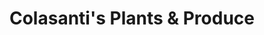 ---
title: "Colasanti's Plants & Produce"
url: /highland/colasantis-plants-and-produce/
shop: greengrocer
---